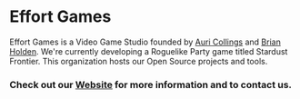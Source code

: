# Effort Games

Effort Games is a Video Game Studio founded by [Auri Collings](https://github.com/Aurailus) and [Brian Holden](https://github.com/EyeOfBHolden). We're currently developing a Roguelike Party game titled Stardust Frontier. This organization hosts our Open Source projects and tools.

### Check out our [Website](https://effortgames.ca) for more information and to contact us.
